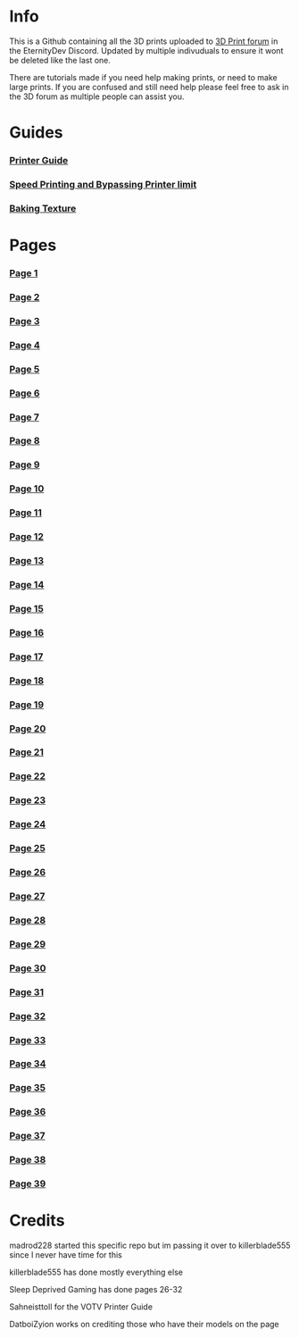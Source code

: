 # Info
This is a Github containing all the 3D prints uploaded to [3D Print forum](https://discord.com/channels/512287844258021376/1132040858343059638) in the EternityDev Discord. Updated by multiple indivuduals to ensure it wont be deleted like the last one.

There are tutorials made if you need help making prints, or need to make large prints. If you are confused and still need help please feel free to ask in the 3D forum as multiple people can assist you.
# Guides
### [Printer Guide](https://github.com/madrod228/voicesoftheprinter/blob/main/Guide-VOTV%20Printer.md)
### [Speed Printing and Bypassing Printer limit](https://github.com/madrod228/voicesoftheprinter/blob/main/Guide-Bypass%20Limit%20and%20Speedprinting.md)
### [Baking Texture](https://github.com/madrod228/voicesoftheprinter/blob/main/Guide-How%20to%20bake%20textures%20in%20Blender.md)

# Pages
### [Page 1](https://github.com/madrod228/voicesoftheprinter/blob/main/Page%20001.md)
### [Page 2](https://github.com/madrod228/voicesoftheprinter/blob/main/Page%20002.md)
### [Page 3](https://github.com/madrod228/voicesoftheprinter/blob/main/Page%20003.md)
### [Page 4](https://github.com/madrod228/voicesoftheprinter/blob/main/Page%20004.md)
### [Page 5](https://github.com/madrod228/voicesoftheprinter/blob/main/Page%20005.md)
### [Page 6](https://github.com/madrod228/voicesoftheprinter/blob/main/Page%20006.md)
### [Page 7](https://github.com/madrod228/voicesoftheprinter/blob/main/Page%20007.md)
### [Page 8](https://github.com/madrod228/voicesoftheprinter/blob/main/Page%20008.md)
### [Page 9](https://github.com/madrod228/voicesoftheprinter/blob/main/Page%20009.md)
### [Page 10](https://github.com/madrod228/voicesoftheprinter/blob/main/Page%20010.md)
### [Page 11](https://github.com/madrod228/voicesoftheprinter/blob/main/Page%20011.md)
### [Page 12](https://github.com/madrod228/voicesoftheprinter/blob/main/Page%20012.md)
### [Page 13](https://github.com/madrod228/voicesoftheprinter/blob/main/Page%20013.md)
### [Page 14](https://github.com/madrod228/voicesoftheprinter/blob/main/Page%20014.md)
### [Page 15](https://github.com/madrod228/voicesoftheprinter/blob/main/Page%20015.md)
### [Page 16](https://github.com/madrod228/voicesoftheprinter/blob/main/Page%20016.md)
### [Page 17](https://github.com/madrod228/voicesoftheprinter/blob/main/Page%20017.md)
### [Page 18](https://github.com/madrod228/voicesoftheprinter/blob/main/Page%20018.md)
### [Page 19](https://github.com/madrod228/voicesoftheprinter/blob/main/Page%20019.md)
### [Page 20](https://github.com/madrod228/voicesoftheprinter/blob/main/Page%20020.md)
### [Page 21](https://github.com/madrod228/voicesoftheprinter/blob/main/Page%20021.md)
### [Page 22](https://github.com/madrod228/voicesoftheprinter/blob/main/Page%20022.md)
### [Page 23](https://github.com/madrod228/voicesoftheprinter/blob/main/Page%20023.md)
### [Page 24](https://github.com/madrod228/voicesoftheprinter/blob/main/Page%20024.md)
### [Page 25](https://github.com/madrod228/voicesoftheprinter/blob/main/Page%20025.md)
### [Page 26](https://github.com/madrod228/voicesoftheprinter/blob/main/Page%20026.md)
### [Page 27](https://github.com/madrod228/voicesoftheprinter/blob/main/Page%20027.md)
### [Page 28](https://github.com/madrod228/voicesoftheprinter/blob/main/Page%20028.md)
### [Page 29](https://github.com/madrod228/voicesoftheprinter/blob/main/Page%20029.md)
### [Page 30](https://github.com/madrod228/voicesoftheprinter/blob/main/Page%20030.md)
### [Page 31](https://github.com/madrod228/voicesoftheprinter/blob/main/Page%20031.md)
### [Page 32](https://github.com/madrod228/voicesoftheprinter/blob/main/Page%20032.md)
### [Page 33](https://github.com/madrod228/voicesoftheprinter/blob/main/Page%20033.md)
### [Page 34](https://github.com/madrod228/voicesoftheprinter/blob/main/Page%20034.md)
### [Page 35](https://github.com/madrod228/voicesoftheprinter/blob/main/Page%20035.md)
### [Page 36](https://github.com/madrod228/voicesoftheprinter/blob/main/Page%20036.md)
### [Page 37](https://github.com/madrod228/voicesoftheprinter/blob/main/Page%20037.md)
### [Page 38](https://github.com/madrod228/voicesoftheprinter/blob/main/Page%20038.md)
### [Page 39](https://github.com/madrod228/voicesoftheprinter/blob/main/Page%20039.md)
# Credits
madrod228 started this specific repo but im passing it over to killerblade555 since I never have time for this

killerblade555 has done mostly everything else

Sleep Deprived Gaming has done pages 26-32

Sahneisttoll for the VOTV Printer Guide

DatboiZyion works on crediting those who have their models on the page
